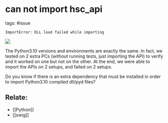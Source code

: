 # can not import hsc_api
tags: #issue

```
ImportError: DLL load failed while importing
```
![](images/2022-01-17-17-42-03.png)
          

The Python3.10 versions and environments are exactly the same. In fact, we tested on 2 extra PCs (without running tests, just importing the API) to verify and it worked on one but not on the other. At the end, we were able to import the APIs on 2 setups, and failed on 2 setups.

Do you know if there is an extra dependency that must be installed in order to import Python3.10 compiled dll/pyd files?

## Relate:
- [[Python]]
- [[swig]]

